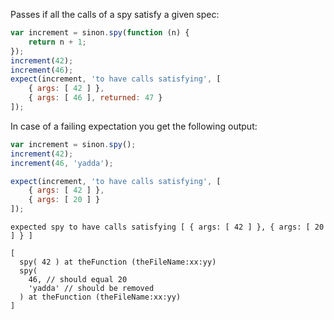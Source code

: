 Passes if all the calls of a spy satisfy a given spec:

```js
var increment = sinon.spy(function (n) {
    return n + 1;
});
increment(42);
increment(46);
expect(increment, 'to have calls satisfying', [
    { args: [ 42 ] },
    { args: [ 46 ], returned: 47 }
]);
```

In case of a failing expectation you get the following output:

```js
var increment = sinon.spy();
increment(42);
increment(46, 'yadda');

expect(increment, 'to have calls satisfying', [
    { args: [ 42 ] },
    { args: [ 20 ] }
]);
```

```output
expected spy to have calls satisfying [ { args: [ 42 ] }, { args: [ 20 ] } ]

[
  spy( 42 ) at theFunction (theFileName:xx:yy)
  spy(
    46, // should equal 20
    'yadda' // should be removed
  ) at theFunction (theFileName:xx:yy)
]
```
